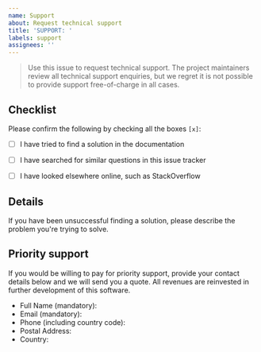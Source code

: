 ```yaml
---
name: Support
about: Request technical support
title: 'SUPPORT: '
labels: support
assignees: ''
---
```


> Use this issue to request technical support. The project maintainers review all technical support enquiries, but we regret it is not possible to provide support free-of-charge in all cases.


## Checklist

Please confirm the following by checking all the boxes `[x]`:

- [ ] I have tried to find a solution in the documentation
- [ ] I have searched for similar questions in this issue tracker
- [ ] I have looked elsewhere online, such as StackOverflow


## Details

If you have been unsuccessful finding a solution, please describe the problem you're trying to solve.


## Priority support

If you would be willing to pay for priority support, provide your contact details below and we will send you a quote. All revenues are reinvested in further development of this software.

- Full Name (mandatory):
- Email (mandatory): 
- Phone (including country code): 
- Postal Address:
- Country: 

